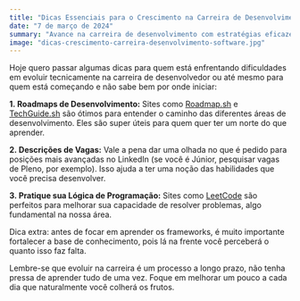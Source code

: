 ```yaml
---
title: "Dicas Essenciais para o Crescimento na Carreira de Desenvolvimento de Software"
date: "7 de março de 2024"
summary: "Avance na carreira de desenvolvimento com estratégias eficazes: explore roadmaps, entenda descrições de vagas e aprimore sua lógica de programação. Guia ideal para evolução técnica."
image: "dicas-crescimento-carreira-desenvolvimento-software.jpg"
---
```


Hoje quero passar algumas dicas para quem está enfrentando dificuldades em evoluir tecnicamente na carreira de desenvolvedor ou até mesmo para quem está começando e não sabe bem por onde iniciar:

**1.&nbsp;Roadmaps de Desenvolvimento:** Sites como [Roadmap.sh](https://roadmap.sh) e [TechGuide.sh](https://techguide.sh) são ótimos para entender o caminho das diferentes áreas de desenvolvimento. Eles são super úteis para quem quer ter um norte do que aprender.

**2.&nbsp;Descrições de Vagas:** Vale a pena dar uma olhada no que é pedido para posições mais avançadas no LinkedIn (se você é Júnior, pesquisar vagas de Pleno, por exemplo). Isso ajuda a ter uma noção das habilidades que você precisa desenvolver.

**3.&nbsp;Pratique sua Lógica de Programação:** Sites como [LeetCode](https://leetcode.com) são perfeitos para melhorar sua capacidade de resolver problemas, algo fundamental na nossa área.

Dica extra: antes de focar em aprender os frameworks, é muito importante fortalecer a base de conhecimento, pois lá na frente você perceberá o quanto isso faz falta.

Lembre-se que evoluir na carreira é um processo a longo prazo, não tenha pressa de aprender tudo de uma vez. Foque em melhorar um pouco a cada dia que naturalmente você colherá os frutos.
